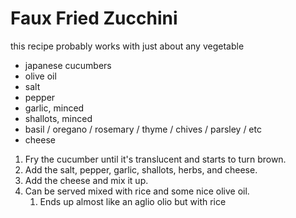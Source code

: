 # Faux Fried Zucchini

this recipe probably works with just about any vegetable

* japanese cucumbers
* olive oil
* salt
* pepper
* garlic, minced
* shallots, minced
* basil / oregano / rosemary / thyme / chives / parsley / etc
* cheese

1. Fry the cucumber until it's translucent and starts to turn brown.
2. Add the salt, pepper, garlic, shallots, herbs, and cheese.
3. Add the cheese and mix it up.
4. Can be served mixed with rice and some nice olive oil.
   1. Ends up almost like an aglio olio but with rice
